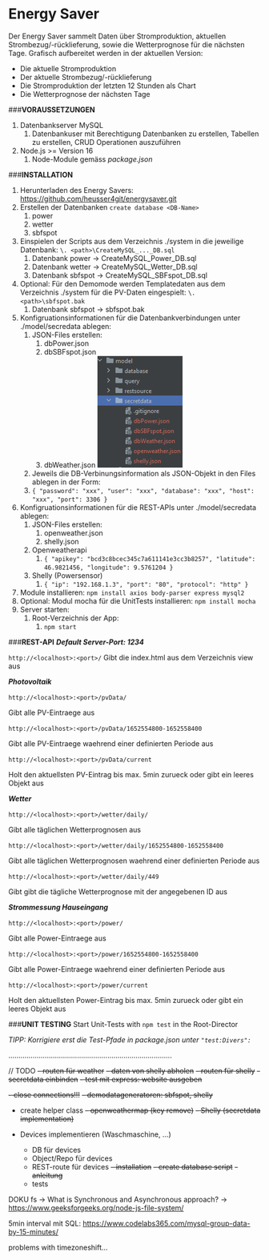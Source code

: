 # Energy Saver
Der Energy Saver sammelt Daten über Stromproduktion, aktuellen Strombezug/-rücklieferung, sowie die Wetterprognose für die nächsten Tage.
Grafisch aufbereitet werden in der aktuellen Version:
- Die aktuelle Stromproduktion
- Der aktuelle Strombezug/-rücklieferung
- Die Stromproduktion der letzten 12 Stunden als Chart
- Die Wetterprognose der nächsten Tage

###**VORAUSSETZUNGEN**
1. Datenbankserver MySQL
   1. Datenbankuser mit Berechtigung Datenbanken zu erstellen, Tabellen zu erstellen, CRUD Operationen auszuführen
2. Node.js >= Version 16
   1. Node-Module gemäss _package.json_

###**INSTALLATION**
1. Herunterladen des Energy Savers: https://github.com/heusser4git/energysaver.git
2. Erstellen der Datenbanken `create database <DB-Name>`
   1. power
   2. wetter
   3. sbfspot
3. Einspielen der Scripts aus dem Verzeichnis ./system in die jeweilige Datenbank: `\. <path>\CreateMySQL_..._DB.sql`
   1. Datenbank power -> CreateMySQL_Power_DB.sql
   2. Datenbank wetter -> CreateMySQL_Wetter_DB.sql
   3. Datenbank sbfspot -> CreateMySQL_SBFspot_DB.sql
4. Optional: Für den Demomode werden Templatedaten aus dem Verzeichnis ./system für die PV-Daten eingespielt: `\. <path>\sbfspot.bak`
   1. Datenbank sbfspot -> sbfspot.bak
5. Konfigruationsinformationen für die Datenbankverbindungen unter ./model/secredata ablegen:
   1. JSON-Files erstellen:
      1. dbPower.json
      2. dbSBFspot.json
      3. dbWeather.json
      ![](./readme/readme_secretdata.png "Secretdata-Folder Printscreen")
   2. Jeweils die DB-Verbinungsinformation als JSON-Objekt in den Files ablegen in der Form:
   3. `{
      "password": "xxx",
      "user": "xxx",
      "database": "xxx",
      "host": "xxx",
      "port": 3306
      }`
6. Konfigruationsinformationen für die REST-APIs unter ./model/secredata ablegen:
   1. JSON-Files erstellen:
      1. openweather.json
      2. shelly.json
   2. Openweatherapi
      1. `{
         "apikey": "bcd3c8bcec345c7a611141e3cc3b8257",
         "latitude": 46.9821456,
         "longitude": 9.5761204
         }`
   3. Shelly (Powersensor)
      1. `{
         "ip": "192.168.1.3",
         "port": "80",
         "protocol": "http"
         }`
7. Module installieren: `npm install axios body-parser express mysql2`
8. Optional: Modul mocha für die UnitTests installieren: `npm install mocha`
9. Server starten:
   1. Root-Verzeichnis der App:
      1. `npm start`


###**REST-API**
_**Default Server-Port: 1234**_

`http://<localhost>:<port>/`
Gibt die index.html aus dem Verzeichnis view aus

_**Photovoltaik**_

`http://<localhost>:<port>/pvData/` 

Gibt alle PV-Eintraege aus

`http://<localhost>:<port>/pvData/1652554800-1652558400`

Gibt alle PV-Eintraege waehrend einer definierten Periode aus

`http://<localhost>:<port>/pvData/current`

Holt den aktuellsten PV-Eintrag bis max. 5min zurueck oder gibt ein leeres Objekt aus

_**Wetter**_

`http://<localhost>:<port>/wetter/daily/`

Gibt alle täglichen Wetterprognosen aus

`http://<localhost>:<port>/wetter/daily/1652554800-1652558400`

Gibt alle täglichen Wetterprognosen waehrend einer definierten Periode aus

`http://<localhost>:<port>/wetter/daily/449`

Gibt gibt die tägliche Wetterprognose mit der angegebenen ID aus

**_Strommessung Hauseingang_**

`http://<localhost>:<port>/power/`

Gibt alle Power-Eintraege aus

`http://<localhost>:<port>/power/1652554800-1652558400`

Gibt alle Power-Eintraege waehrend einer definierten Periode aus

`http://<localhost>:<port>/power/current`

Holt den aktuellsten Power-Eintrag bis max. 5min zurueck oder gibt ein leeres Objekt aus


###**UNIT TESTING**
Start Unit-Tests with `npm test` in the Root-Director

_TIPP: Korrigiere erst die Test-Pfade in package.json unter `"test:Divers":`_


.................................................................................

// TODO
~~- routen für weather~~
~~- daten von shelly abholen~~
~~- routen für shelly~~
~~- secretdata einbinden~~
~~- test mit express: website ausgeben~~

~~- close connections!!!~~
~~- demodatageneratoren: ~~sbfspot~~, ~~shelly~~~~
- create helper class
~~- openweathermap (key remove)~~
~~- Shelly (secretdata implementation)~~

- Devices implementieren (Waschmaschine, ...)
  - DB für devices
  - Object/Repo für devices
  - REST-route für devices
~~- installation~~
  ~~- create database script~~
  ~~- anleitung~~
  - tests



DOKU
fs -> What is Synchronous and Asynchronous approach? -> https://www.geeksforgeeks.org/node-js-file-system/

5min interval mit SQL:
https://www.codelabs365.com/mysql-group-data-by-15-minutes/

problems with timezoneshift...